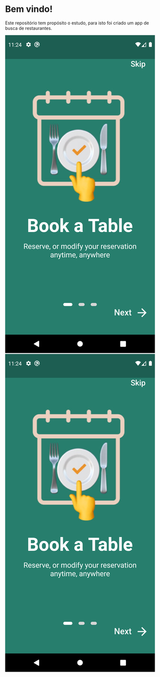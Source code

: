 # Bem vindo!

Este repositório tem propósito o estudo, para isto foi criado um app de busca de restaurantes.

![ ](https://github.com/GabrielCarlosLopes/restaurants_app/blob/main/screenshots/Screenshot_introduction_1.png) ![ ](https://github.com/GabrielCarlosLopes/restaurants_app/blob/main/screenshots/Screenshot_introduction_1.png)


